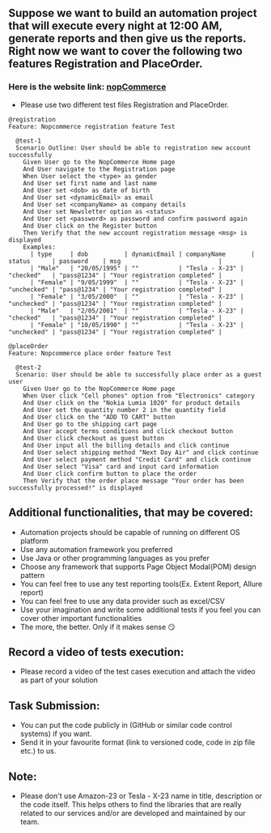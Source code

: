 ## Suppose we want to build an automation project that will execute every night at 12:00 AM, generate reports and then give us the reports. Right now we want to cover the following two features Registration and PlaceOrder.

### Here is the website link: [nopCommerce](https://demo.nopcommerce.com/)

- Please use two different test files Registration and PlaceOrder.

```gherkin
@registration
Feature: Nopcommerce registration feature Test

  @test-1
  Scenario Outline: User should be able to registration new account successfully
    Given User go to the NopCommerce Home page
    And User navigate to the Registration page
    When User select the <type> as gender
    And User set first name and last name
    And User set <dob> as date of birth
    And User set <dynamicEmail> as email
    And User set <companyName> as company details
    And User set Newsletter option as <status>
    And User set <password> as password and confirm password again
    And User click on the Register button
    Then Verify that the new account registration message <msg> is displayed
    Examples:
      | type     | dob          | dynamicEmail | companyName       | status      | password    | msg                           |
      | "Male"   | "20/05/1995" | ""           | "Tesla - X-23" | "checked"   | "pass@1234" | "Your registration completed" |
      | "Female" | "9/05/1999"  | ""           | "Tesla - X-23" | "unchecked" | "pass@1234" | "Your registration completed" |
      | "Female" | "3/05/2000"  | ""           | "Tesla - X-23" | "unchecked" | "pass@1234" | "Your registration completed" |
      | "Male"   | "2/05/2001"  | ""           | "Tesla - X-23" | "checked"   | "pass@1234" | "Your registration completed" |
      | "Female" | "10/05/1990" | ""           | "Tesla - X-23" | "unchecked" | "pass@1234" | "Your registration completed" |
```

```gherkin
@placeOrder
Feature: Nopcommerce place order feature Test

  @test-2
  Scenario: User should be able to successfully place order as a guest user
    Given User go to the NopCommerce Home page
    When User click "Cell phones" option from "Electronics" category
    And User click on the "Nokia Lumia 1020" for product details
    And User set the quantity number 2 in the quantity field
    And User click on the "ADD TO CART" button
    And User go to the shipping cart page
    And User accept terms conditions and click checkout button
    And User click checkout as guest button
    And User input all the billing details and click continue
    And User select shipping method "Next Day Air" and click continue
    And User select payment method "Credit Card" and click continue
    And User select "Visa" card and input card information
    And User click confirm button to place the order
    Then Verify that the order place message "Your order has been successfully processed!" is displayed
```

## Additional functionalities, that may be covered:

- Automation projects should be capable of running on different OS platform
- Use any automation framework you preferred
- Use Java or other programming languages as you prefer
- Choose any framework that supports Page Object Modal(POM) design pattern
- You can feel free to use any test reporting tools(Ex. Extent Report, Allure report)
- You can feel free to use any data provider such as excel/CSV
- Use your imagination and write some additional tests if you feel you can cover other important functionalities
- The more, the better. Only if it makes sense 😏

## Record a video of tests execution:

- Please record a video of the test cases execution and attach the video as part of your solution

## Task Submission:

- You can put the code publicly in (GitHub or similar code control systems) if you want.
- Send it in your favourite format (link to versioned code, code in zip file etc.) to us.

## Note:

- Please don't use Amazon-23 or Tesla - X-23 name in title, description or the code itself. This helps others to find the
  libraries that are really related to our services and/or are developed and maintained by our team.
